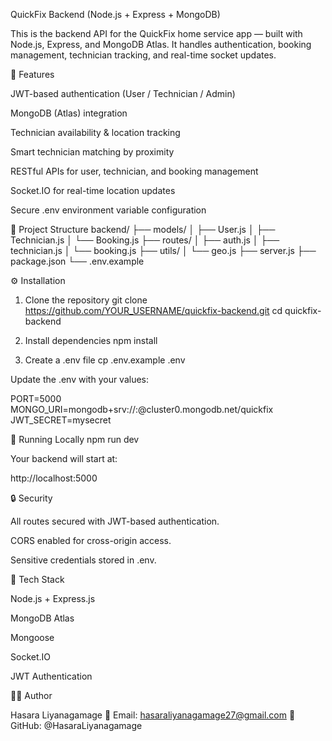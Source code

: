 QuickFix Backend (Node.js + Express + MongoDB)

This is the backend API for the QuickFix home service app — built with Node.js, Express, and MongoDB Atlas.
It handles authentication, booking management, technician tracking, and real-time socket updates.

🚀 Features

JWT-based authentication (User / Technician / Admin)

MongoDB (Atlas) integration

Technician availability & location tracking

Smart technician matching by proximity

RESTful APIs for user, technician, and booking management

Socket.IO for real-time location updates

Secure .env environment variable configuration

🧱 Project Structure
backend/
├── models/
│   ├── User.js
│   ├── Technician.js
│   └── Booking.js
├── routes/
│   ├── auth.js
│   ├── technician.js
│   └── booking.js
├── utils/
│   └── geo.js
├── server.js
├── package.json
└── .env.example

⚙️ Installation
1. Clone the repository
git clone https://github.com/YOUR_USERNAME/quickfix-backend.git
cd quickfix-backend

2. Install dependencies
npm install

3. Create a .env file
cp .env.example .env


Update the .env with your values:

PORT=5000
MONGO_URI=mongodb+srv://<username>:<password>@cluster0.mongodb.net/quickfix
JWT_SECRET=mysecret

🧩 Running Locally
npm run dev


Your backend will start at:

http://localhost:5000


🔒 Security

All routes secured with JWT-based authentication.

CORS enabled for cross-origin access.

Sensitive credentials stored in .env.

🧰 Tech Stack

Node.js + Express.js

MongoDB Atlas

Mongoose

Socket.IO

JWT Authentication

👨‍💻 Author

Hasara Liyanagamage
📧 Email: hasaraliyanagamage27@gmail.com
🔗 GitHub: @HasaraLiyanagamage
